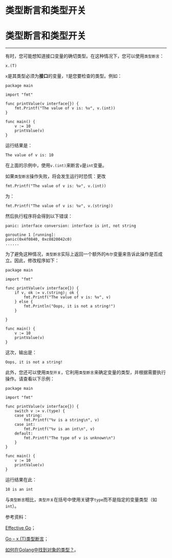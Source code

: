 # 类型断言和类型开关

# 类型断言和类型开关

* * *

有时，您可能想知道接口变量的确切类型。在这种情况下，您可以使用`类型断言`：

```
x.(T) 
```

`x`是其类型必须为**接口**的变量，`T`是您要检查的类型。例如：

```
package main

import "fmt"

func printValue(v interface{}) {
    fmt.Printf("The value of v is: %v", v.(int))
}

func main() {
    v := 10
    printValue(v)
} 
```

运行结果是：

```
The value of v is: 10 
```

在上面的示例中，使用`v.(int)`来断言`v`是`int`变量。

如果`类型断言`操作失败，将会发生运行时恐慌：更改

```
fmt.Printf("The value of v is: %v", v.(int)) 
```

为：

```
fmt.Printf("The value of v is: %v", v.(string)) 
```

然后执行程序将会得到以下错误：

```
panic: interface conversion: interface is int, not string

goroutine 1 [running]:
panic(0x4f0840, 0xc0820042c0)
...... 
```

为了避免这种情况，`类型断言`实际上返回一个额外的`布尔`变量来告诉此操作是否成立。因此，修改程序如下：

```
package main

import "fmt"

func printValue(v interface{}) {
    if v, ok := v.(string); ok {
        fmt.Printf("The value of v is: %v", v)
    } else {
        fmt.Println("Oops, it is not a string!")
    }

}

func main() {
    v := 10
    printValue(v)
} 
```

这次，输出是：

```
Oops, it is not a string! 
```

此外，您还可以使用`类型开关`，它利用`类型断言`来确定变量的类型，并根据需要执行操作。请查看以下示例：

```
package main

import "fmt"

func printValue(v interface{}) {
    switch v := v.(type) {
    case string:
        fmt.Printf("%v is a string\n", v)
    case int:
        fmt.Printf("%v is an int\n", v)
    default:
        fmt.Printf("The type of v is unknown\n")
    }
}

func main() {
    v := 10
    printValue(v)
} 
```

运行结果在此：

```
10 is an int 
```

与`类型断言`相比，`类型开关`在括号中使用关键字`type`而不是指定的变量类型（如`int`）。

参考资料：

[Effective Go](https://golang.org/doc/effective_go.html)；

[Go – x.(T)类型断言](https://codingair.wordpress.com/2014/07/21/go-x-t-type-assertions/)；

[如何在Golang中找到对象的类型？](http://stackoverflow.com/questions/20170275/how-to-find-a-type-of-a-object-in-golang)。
